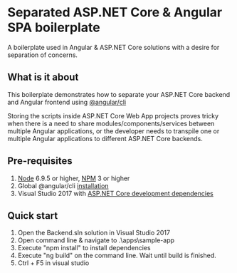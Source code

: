 # Separated ASP.NET Core & Angular SPA boilerplate

A boilerplate used in Angular & ASP.NET Core solutions with a desire for separation of concerns.

## What is it about

This boilerplate demonstrates how to separate your ASP.NET Core backend and Angular frontend using [@angular/cli](https://github.com/angular/angular-cli)

Storing the scripts inside ASP.NET Core Web App projects proves tricky when there is a need to share modules/components/services between 
multiple Angular applications, or the developer needs to transpile one or multiple Angular applications to different
ASP.NET Core backends.

## Pre-requisites
1. [Node](https://nodejs.org/en/) 6.9.5 or higher, [NPM](https://www.npmjs.com/get-npm) 3 or higher
2. Global @angular/cli [installation](https://github.com/angular/angular-cli#installation)
3. Visual Studio 2017 with [ASP.NET Core development dependencies](https://docs.microsoft.com/en-us/aspnet/core/tutorials/first-mvc-app/start-mvc)

## Quick start
1. Open the Backend.sln solution in Visual Studio 2017
2. Open command line & navigate to .\apps\sample-app
3. Execute "npm install" to install dependencies
3. Execute "ng build" on the command line. Wait until build is finished.
4. Ctrl + F5 in visual studio
